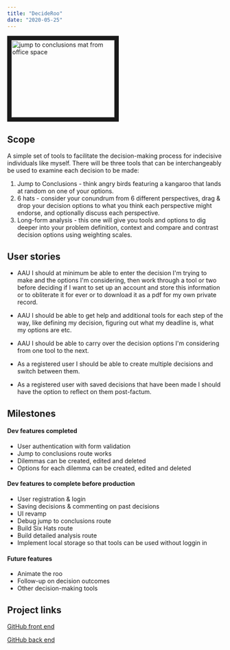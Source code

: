```yaml
---
title: "DecideRoo"
date: "2020-05-25"
---
```


<a href="http://www.youtube.com/watch?feature=player_embedded&v=sDEL4Ty950Q" target="_blank"><img src="http://img.youtube.com/vi/sDEL4Ty950Q/0.jpg" 
alt="jump to conclusions mat from office space" width="240" height="180" border="10" /></a>

## Scope

A simple set of tools to facilitate the decision-making process for indecisive individuals like myself. There will be three tools that can be interchangeably be used to examine each decision to be made:

1. Jump to Conclusions - think angry birds featuring a kangaroo that lands at random on one of your options.
2. 6 hats - consider your conundrum from 6 different perspectives, drag & drop your decision options to what you think each perspective might endorse, and optionally discuss each perspective.
3. Long-form analysis - this one will give you tools and options to dig deeper into your problem definition, context and compare and contrast decision options using weighting scales.

## User stories

- AAU I should at minimum be able to enter the decision I'm trying to make and the options I'm considering, then work through a tool or two before deciding if I want to set up an account and store this information or to obliterate it for ever or to download it as a pdf for my own private record.

- AAU I should be able to get help and additional tools for each step of the way, like defining my decision, figuring out what my deadline is, what my options are etc.

- AAU I should be able to carry over the decision options I'm considering from one tool to the next.

- As a registered user I should be able to create multiple decisions and switch between them.

- As a registered user with saved decisions that have been made I should have the option to reflect on them post-factum.

## Milestones

#### Dev features completed

- User authentication with form validation
- Jump to conclusions route works
- Dilemmas can be created, edited and deleted
- Options for each dilemma can be created, edited and deleted

#### Dev features to complete before production

- User registration & login
- Saving decisions & commenting on past decisions
- UI revamp
- Debug jump to conclusions route
- Build Six Hats route
- Build detailed analysis route
- Implement local storage so that tools can be used without loggin in

#### Future features

- Animate the roo
- Follow-up on decision outcomes
- Other decision-making tools

## Project links

[GitHub front end](https://github.com/anya-pich/DecideRoo)

[GitHub back end](https://github.com/anya-pich/decideroo-backend)
